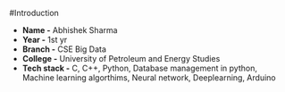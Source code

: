 #Introduction


- **Name -** Abhishek Sharma
- **Year -** 1st yr
- **Branch -** CSE Big Data
- **College -** University of Petroleum and Energy Studies
- **Tech stack -** C, C++, Python, Database management in python, Machine learning algorthims, Neural network, Deeplearning, Arduino
